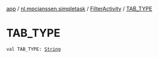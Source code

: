 [app](../../index.md) / [nl.mpcjanssen.simpletask](../index.md) / [FilterActivity](index.md) / [TAB_TYPE](.)

# TAB_TYPE

`val TAB_TYPE: `[`String`](https://kotlinlang.org/api/latest/jvm/stdlib/kotlin/-string/index.html)